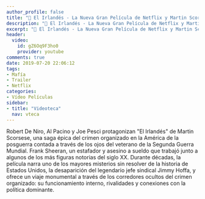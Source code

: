 ```yaml
---
author_profile: false
title: "🎥 El Irlandés - La Nueva Gran Película de Netflix y Martin Scorsese sobre la Mafía Americana"
description: "🎥 El Irlandés - La Nueva Gran Película de Netflix y Martin Scorsese sobre la Mafía Americana"
excerpt: "🎥 El Irlandés - La Nueva Gran Película de Netflix y Martin Scorsese sobre la Mafía Americana"
header:
  video:
    id: gZ6Oq9F3ho0
    provider: youtube
comments: true
date: 2019-07-20 22:06:12
tags:
- Mafía
- Trailer
- Netflix
categories:
- Vídeo Películas
sidebar:
- title: "Videoteca"
  nav: vteca
---
```

Robert De Niro, Al Pacino y Joe Pesci protagonizan "El Irlandés" de Martin Scorsese, una saga épica del crimen organizado en la América de la posguerra contada a través de los ojos del veterano de la Segunda Guerra Mundial.
Frank Sheeran, un estafador y asesino a sueldo que trabajó junto a algunos de los más figuras notorias del siglo XX. Durante décadas, la película narra uno de los mayores misterios sin resolver de la historia de Estados Unidos, la desaparición del legendario jefe sindical Jimmy Hoffa, y ofrece un viaje monumental a través de los corredores ocultos del crimen organizado: su funcionamiento interno, rivalidades y conexiones con la política dominante. 
